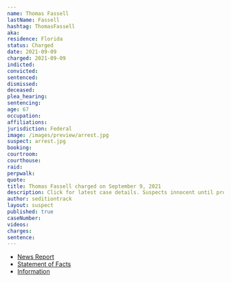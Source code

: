 ```yaml
---
name: Thomas Fassell
lastName: Fassell
hashtag: ThomasFassell
aka:
residence: Florida
status: Charged
date: 2021-09-09
charged: 2021-09-09
indicted:
convicted:
sentenced:
dismissed:
deceased:
plea_hearing:
sentencing:
age: 67
occupation:
affiliations:
jurisdiction: Federal
image: /images/preview/arrest.jpg
suspect: arrest.jpg
booking:
courtroom:
courthouse:
raid:
perpwalk:
quote:
title: Thomas Fassell charged on September 9, 2021
description: Click for latest case details. Suspects innocent until proven guilty.
author: seditiontrack
layout: suspect
published: true
caseNumber:
videos:
charges:
sentence:
---
```

- [News Report](https://www.tampabay.com/news/crime/2021/09/17/largo-woman-smoked-in-capitol-during-riot-now-she-husband-face-charges/)
- [Statement of Facts](https://extremism.gwu.edu/sites/g/files/zaxdzs2191/f/Thomas%20and%20Marilyn%20Fassell%20Statement%20of%20Facts.pdf)
- [Information](https://extremism.gwu.edu/sites/g/files/zaxdzs2191/f/Thomas%20and%20Marilyn%20Fassell%20Information.pdf)
